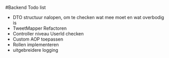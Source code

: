 #Backend Todo list
- DTO structuur nalopen, om te checken wat mee moet en wat overbodig is
- TweetMapper Refactoren
- Controller niveau UserId checken
- Custom AOP toepassen
- Rollen implementeren
- uitgebreidere logging 